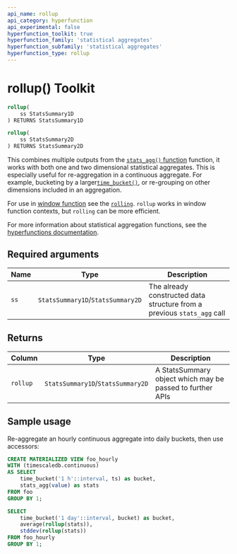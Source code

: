 ```yaml
---
api_name: rollup
api_category: hyperfunction
api_experimental: false
hyperfunction_toolkit: true
hyperfunction_family: 'statistical aggregates'
hyperfunction_subfamily: 'statistical aggregates'
hyperfunction_type: rollup
---
```


# rollup()  <tag type="toolkit">Toolkit</tag>

```SQL
rollup(
    ss StatsSummary1D
) RETURNS StatsSummary1D
```
```SQL
rollup(
    ss StatsSummary2D
) RETURNS StatsSummary2D
```

This combines multiple outputs from the [`stats_agg()` function][stats_agg] function,
it works with both one and two dimensional statistical aggregates.
This is especially useful for re-aggregation in a continuous aggregate.
For example, bucketing by a larger[`time_bucket()`][time_bucket],
or re-grouping on other dimensions included in an aggregation.

For use in [window function][postgres-window-functions] see the [`rolling`][rolling-stats].
`rollup` works in window function contexts, but `rolling` can be more efficient.

For more information about statistical aggregation functions, see the
[hyperfunctions documentation][hyperfunctions-stats-aggs].

## Required arguments

|Name|Type|Description|
|-|-|-|
|`ss`|`StatsSummary1D`/`StatsSummary2D`|The already constructed data structure from a previous `stats_agg` call|

## Returns

|Column|Type|Description|
|-|-|-|
|`rollup`|`StatsSummary1D`/`StatsSummary2D`|A StatsSummary object which may be passed to further APIs|

## Sample usage
Re-aggregate an hourly continuous aggregate into daily buckets, then use accessors:
```SQL
CREATE MATERIALIZED VIEW foo_hourly
WITH (timescaledb.continuous)
AS SELECT
    time_bucket('1 h'::interval, ts) as bucket,
    stats_agg(value) as stats
FROM foo
GROUP BY 1;

SELECT
    time_bucket('1 day'::interval, bucket) as bucket,
    average(rollup(stats)),
    stddev(rollup(stats))
FROM foo_hourly
GROUP BY 1;
```


[stats_agg]: /hyperfunctions/stats_aggs/stats_agg/
[hyperfunctions-stats-aggs]: timescaledb/:currentVersion:/how-to-guides/hyperfunctions/stats-aggs/
[time_bucket]: /hyperfunctions/time_bucket/
[postgres-window-functions]: https://www.postgresql.org/docs/current/tutorial-window.html
[rolling-stats]: /hyperfunctions/stats_aggs/rolling-stats/
